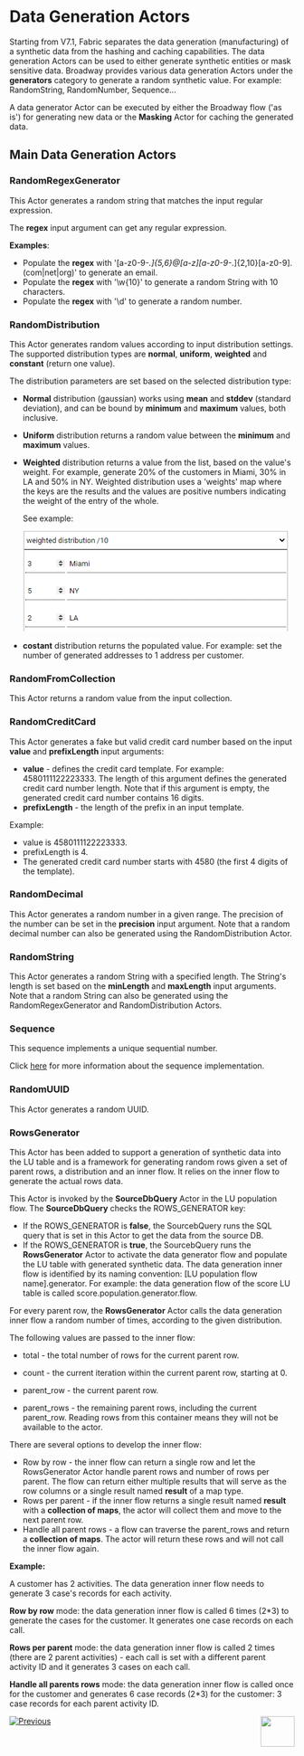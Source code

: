 # Data Generation Actors

Starting from V7.1, Fabric separates the data generation (manufacturing) of a synthetic data from the hashing and caching capabilities. The data generation Actors can be used to either generate synthetic entities or mask sensitive data. Broadway provides various data generation Actors under the **generators** category to generate a random synthetic value. For example: RandomString, RandomNumber, Sequence...

A data generator Actor can be executed by either the Broadway flow ('as is') for generating new data or the **Masking** Actor for caching the generated data. 

## Main Data Generation Actors

### RandomRegexGenerator

This Actor generates a random string that matches the input regular expression.

The **regex** input argument can get any regular expression.

**Examples**:

- Populate the **regex** with '[a-z0-9-_\.]{5,6}@[a-z][a-z0-9-_\.]{2,10}[a-z0-9]\.(com|net|org)' to generate an email.
- Populate the **regex** with '\w{10}' to generate a random String with 10 characters.
- Populate the **regex** with '\d' to generate a random number.

### RandomDistribution

This Actor generates random values according to input distribution settings. The supported distribution types are **normal**, **uniform**, **weighted** and **constant** (return one value).

The distribution parameters are set based on the selected distribution type:

- **Normal** distribution (gaussian) works using **mean** and **stddev** (standard deviation), and can be bound by **minimum** and **maximum** values, both inclusive.

- **Uniform** distribution returns a random value between the **minimum** and **maximum** values.

- **Weighted** distribution returns a value from the list, based on the value's weight. For example, generate 20% of the customers in Miami, 30% in LA and 50% in NY. Weighted distribution uses a 'weights' map where the keys are the results and the values are positive numbers indicating the weight of the entry of the whole.

  See example:

  ![weighted dist example](/articles/19_Broadway/images/weighted_dist_example.png)

- **costant** distribution returns the populated value. For example: set the number of generated addresses to 1 address per customer.

### RandomFromCollection

This Actor returns a random value from the input collection.

### RandomCreditCard

This Actor generates a fake but valid credit card number based on the input **value** and **prefixLength** input arguments:

-  **value** - defines the credit card template. For example: 4580111122223333. The length of this argument defines the generated credit card number length. Note that if this argument is empty, the generated credit card number contains 16 digits.
- **prefixLength** - the length of the prefix in an input template.

Example:

- value is 4580111122223333.
- prefixLength is 4.
- The generated credit card number starts with 4580 (the first 4 digits of the template).

### RandomDecimal

This Actor generates a random number in a given range. The precision of the number can be set in the **precision** input argument. Note that a random decimal number can also be generated using the RandomDistribution Actor.

### RandomString

This Actor generates a random String with a specified length. The String's length is set based on the **minLength** and **maxLength** input arguments. Note that a random String can also be generated using the RandomRegexGenerator and RandomDistribution Actors.

### Sequence

This sequence implements a unique sequential number. 

Click [here](08_sequence_implementation_guide.md) for more information about the sequence implementation.

### RandomUUID

This Actor generates a random UUID.

### RowsGenerator

This Actor has been added to support a generation of synthetic data into the LU table and is a framework for generating random rows given a set of parent rows, a distribution and an inner flow. It relies on the inner flow to generate the actual rows data.

This Actor is invoked by the **SourceDbQuery** Actor in the LU population flow. The **SourceDbQuery** checks the ROWS_GENERATOR key:  

- If the ROWS_GENERATOR is **false**, the SourcebQuery runs the SQL query that is set in this Actor to get the data from the source DB. 
- If the ROWS_GENERATOR is **true**, the SourcebQuery runs the **RowsGenerator** Actor to activate the data generator flow and populate the LU table with generated synthetic data. The data generation inner flow is identified by its naming convention: [LU population flow name].generator. For example: the data generation flow of the score LU table is called score.population.generator.flow.

For every parent row, the **RowsGenerator** Actor calls the data generation inner flow a random number of times, according to the given distribution. 

The following values are passed to the inner flow:

- total - the total number of rows for the current parent row.

- count - the current iteration within the current parent row, starting at 0.
- parent_row - the current parent row. 
- parent_rows - the remaining parent rows, including the current parent_row. Reading rows from this container means they will not be available to the actor.

There are several options to develop the inner flow:

- Row by row - the inner flow can return a single row and let the RowsGenerator Actor handle parent rows and number of rows per parent. The flow can return either multiple results that will serve as the row columns or a single result named **result** of a map type. 
- Rows per parent - if the inner flow returns a single result named **result** with a **collection of maps**, the actor will collect them and move to the next parent row.
- Handle all parent rows - a flow can traverse the parent_rows and return a **collection of maps**. The actor will return these rows and will not call the inner flow again.

**Example:**

A customer has 2 activities. The data generation inner flow needs to generate 3 case's records for each activity.

**Row by row** mode: the data generation inner flow is called 6 times (2*3) to generate the cases for the customer. It generates one case records on each call.

**Rows per parent** mode:  the data generation inner flow is called 2 times (there are 2 parent activities) - each call is set with a different parent activity ID and it generates 3 cases on each call.

**Handle all parents rows** mode: the data generation inner flow is called once for the customer and generates 6 case records (2*3) for the customer: 3 case records for each parent activity ID.



[![Previous](/articles/images/Previous.png)](07_masking_and_sequence_actors.md)[<img align="right" width="60" height="54" src="/articles/images/Next.png">](08_sequence_implementation_guide.md)



